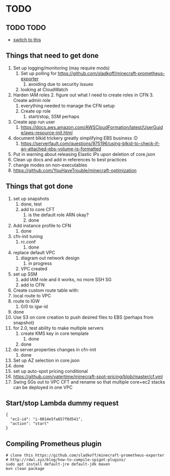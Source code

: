 # TODO

## TODO TODO
* [switch to this](https://github.com/todomd/todo.md)
  
## Things that need to get done
1. Set up logging/monitoring (may require mods)
   1. Set up polling for https://github.com/sladkoff/minecraft-prometheus-exporter
      1. avoiding due to security issues
   2. looking at CloudWatch
2. Harden IAM roles
   2. figure out what I need to create roles in CFN
   3. Create admin role
      1. everything needed to manage the CFN setup
   4. Create op role
      1. start/stop, SSM perhaps
3. Create app run user
   1. https://docs.aws.amazon.com/AWSCloudFormation/latest/UserGuide/aws-resource-init.html
4. document blkid trickery greatly simplifying EBS business :D 
   1. https://serverfault.com/questions/975196/using-blkid-to-check-if-an-attached-ebs-volume-is-formatted
5. Put in warning about releasing Elastic IPs upon deletion of core.json
6. Clean up docs and add in references to best practices
7. change modes on non-executables
8. https://github.com/YouHaveTrouble/minecraft-optimization
   
## Things that got done

1. set up snapshots
   1. done, test
   2. add to core CFT
      1. is the default role ARN okay?
      2. done
2. Add instance profile to CFN
      1. done
3. cfn-init tuning
   1. rc.conf
      1. done
4. replace default VPC 
   1. diagram out network design
      1. in progress
   2. VPC created
5. set up SSM
    1.  add IAM role and it works, no more SSH SG
    2.  add to CFN
6.  Create custom route table with:
   1. local route to VPC
   2. route to IGW
      1. 0/0 to igw-id
   3. done
7. Use S3 on core creation to push desired files to EBS (perhaps from snapshot)
8. for 2.0, test ability to make multiple servers
   1. create KMS key in core template
      1. done
   2. done
9. do server.properties changes in cfn-init
   1. done
10. Set up AZ selection in core.json
   2. done
11. set up auto-spot pricing conditional
   3. https://github.com/vatertime/minecraft-spot-pricing/blob/master/cf.yml
12. Swing SGs out to VPC CFT and rename so that multiple core+ec2 stacks can be deployed in one VPC


## Start/stop Lambda dummy request 
```
{
  "ec2-id": "i-0014e5fa657f8d541",
  "action": "start"
}
```

## Compiling Prometheus plugin
```
# clone this https://github.com/sladkoff/minecraft-prometheus-exporter
# http://rdwl.xyz/blog/how-to-compile-spigot-plugins/
sudo apt install default-jre default-jdk maven                         
mvn clean package 
```